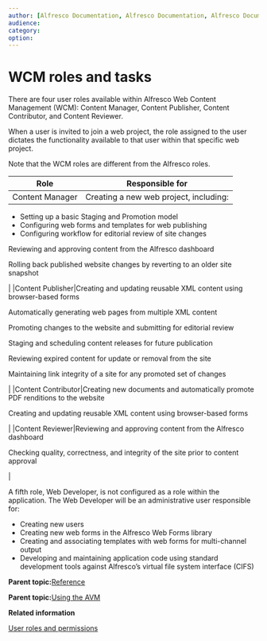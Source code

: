 ```yaml
---
author: [Alfresco Documentation, Alfresco Documentation, Alfresco Documentation]
audience: 
category: 
option: 
---
```


# WCM roles and tasks

There are four user roles available within Alfresco Web Content Management \(WCM\): Content Manager, Content Publisher, Content Contributor, and Content Reviewer.

When a user is invited to join a web project, the role assigned to the user dictates the functionality available to that user within that specific web project.

Note that the WCM roles are different from the Alfresco roles.

|Role|Responsible for|
|----|---------------|
|Content Manager|Creating a new web project, including:

-   Setting up a basic Staging and Promotion model
-   Configuring web forms and templates for web publishing
-   Configuring workflow for editorial review of site changes

Reviewing and approving content from the Alfresco dashboard

Rolling back published website changes by reverting to an older site snapshot

|
|Content Publisher|Creating and updating reusable XML content using browser-based forms

Automatically generating web pages from multiple XML content

Promoting changes to the website and submitting for editorial review

Staging and scheduling content releases for future publication

Reviewing expired content for update or removal from the site

Maintaining link integrity of a site for any promoted set of changes

|
|Content Contributor|Creating new documents and automatically promote PDF renditions to the website

Creating and updating reusable XML content using browser-based forms

|
|Content Reviewer|Reviewing and approving content from the Alfresco dashboard

Checking quality, correctness, and integrity of the site prior to content approval

|

A fifth role, Web Developer, is not configured as a role within the application. The Web Developer will be an administrative user responsible for:

-   Creating new users
-   Creating new web forms in the Alfresco Web Forms library
-   Creating and associating templates with web forms for multi-channel output
-   Developing and maintaining application code using standard development tools against Alfresco’s virtual file system interface \(CIFS\)

**Parent topic:**[Reference](../concepts/ch-reference-explorer.md)

**Parent topic:**[Using the AVM](../concepts/avm-intro.md)

**Related information**  


[User roles and permissions](../concepts/cuh-user-roles-permissions.md)

